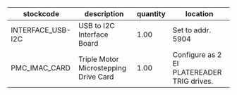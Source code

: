 |stockcode|description|quantity|location|
|---------|-----------|--------|--------|
|INTERFACE_USB-I2C|USB to I2C Interface Board|1.00|Set to addr. 5904|
|PMC_IMAC_CARD|Triple Motor Microstepping Drive Card|1.00|Configure as 2 EI PLATEREADER TRIG drives.|
